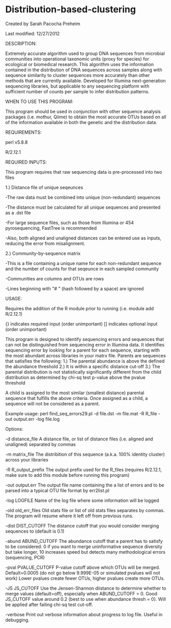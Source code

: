 Distribution-based-clustering
=============================
Created by Sarah Pacocha Preheim

Last modified: 12/27/2012

DESCRIPTION:

Extremely accurate algorithm used to group DNA sequences from microbial communities into operational taxonomic units (proxy for species) for ecological or biomedical research. This algorithm uses the information contained in the distribution of DNA sequences across samples along with sequence similarity to cluster sequences more accurately than other methods that are currently available. Developed for Illumina next-generation sequencing libraries, but applicable to any sequencing platform with sufficient number of counts per sample to infer distribution patterns. 

WHEN TO USE THIS PROGRAM:

This program should be used in conjunction with other sequence analysis packages (i.e. mothur, Qiime) to obtain the most accurate OTUs based on all of the information available in both the genetic and the distribution data.


REQUIREMENTS:

perl v5.8.8

R/2.12.1

REQUIRED INPUTS:

This program requires that raw sequencing data is pre-processed into two files

1.) Distance file of unique seqeunces

-The raw data must be combined into unique (non-redundant) sequences

-The distance must be calculated for all unique sequences and presented as a .dst file

-For large sequence files, such as those from Illumina or 454 pyrosequencing, FastTree is recommended

-Also, both aligned and unaligned distances can be entered use as inputs, reducing the error from misalignment.

2.) Community-by-sequence matrix

-This is a file containing a unique name for each non-redundant sequence and the number of counts for that seqeunce in each sampled community

-Communities are columns and OTUs are rows

-Lines beginning with "# " (hash followed by a space) are ignored

USAGE:

Requires the addition of the R module prior to running (i.e. module add R/2.12.1)

{} indicates required input (order unimportant)
[] indicates optional input (order unimportant)

This program is designed to identify sequencing errors and sequences that can not be distinguished from sequencing error in Illumina data.
It identifies sequencing error by looking for a parent for each sequence, starting with the most abundant across libraries in your matrx file.
Parents are sequences that satisfies the following:
1.) The parental abundance is above the defined the abundance threshold
2.) It is within a specific distance cut-off
3.) The parental distribution is not statistically significantly different from the child distribution as determined by chi-sq test p-value above the pvalue threshold

A child is assigned to the most similar (smallest distance) parental sequence that fulfills the above criteria.
Once assigned as a child, a sequence will not be considered as a parent.

Example usage:
perl find_seq_errors29.pl -d file.dst -m file.mat -R R_file -out output.err -log file.log

Options:

-d distance_file          A distance file, or list of distance files (i.e. aligned and unaligned) separated by commas

-m matrix_file            The distribition of this sequence (a.k.a. 100% identity cluster) across your libraries

-R R_output_prefix        The output prefix used for the R_files (requires R/2.12.1, make sure to add this module before running this program)

-out output.err           The output file name containing the a list of errors and to be parsed into a typical OTU file format by err2list.pl

-log LOGFILE              Name of the log file where some information will be logged

-old old_err_files        Old stats file or list of old stats files separates by commas. The program will resume where it left off from previous runs.

-dist DIST_CUTOFF         The distance cutoff that you would consider merging sequences to (default is 0.1)

-abund ABUND_CUTOFF       The abundance cutoff that a parent has to satisfy to be considered. 0 if you want to merge uninformative sequence diversity but take longer, 10 increases speed but detects many methodological errors (sequencing, PCR)

-pval PVALUE_CUTOFF       P-value cutoff above which OTUs will be merged. Default=0.0005 (do not go below 9.999E-05 or simulated pvalues will not work) Lower pvalues create fewer OTUs, higher pvalues create more OTUs.

-JS JS_CUTOFF             Use the Jensen-Shannon diistance to determine whether to merge values (default=off), especially when ABUND_CUTOFF = 0. Good JS_CUTOFF value around 0.2 (best to use when abundance thresh = 0). Will be applied after failing chi-sq test cut-off.

-verbose                  Print out verbose information about progress to log file. Useful in debugging.
